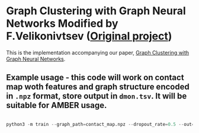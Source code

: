 Graph Clustering with Graph Neural Networks __Modified by F.Velikonivtsev__ ([Original project](https://github.com/google-research/google-research/tree/master/graph_embedding/dmon))
===============================

This is the implementation accompanying our paper, [Graph Clustering with Graph Neural Networks](https://arxiv.org/abs/2006.16904).

Example usage - this code will work on contact map woth features and graph structure encoded in `.npz` format, store output in `dmon.tsv`. It will be suitable for AMBER usage.
---

```python

python3 -m train --graph_path=contact_map.npz --dropout_rate=0.5 --out=data/dmon.tsv --header_file=ground_truth.tsv --sample_id=contact_map
```
